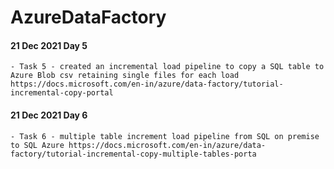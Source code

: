 # AzureDataFactory

####	21 Dec 2021 Day 5
	- Task 5 - created an incremental load pipeline to copy a SQL table to Azure Blob csv retaining single files for each load https://docs.microsoft.com/en-in/azure/data-factory/tutorial-incremental-copy-portal

####	21 Dec 2021 Day 6
	- Task 6 - multiple table increment load pipeline from SQL on premise to SQL Azure https://docs.microsoft.com/en-in/azure/data-factory/tutorial-incremental-copy-multiple-tables-porta
